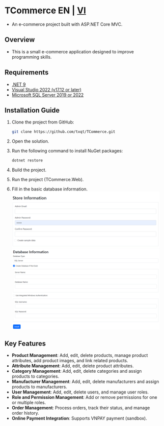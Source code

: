 # TCommerce EN | [VI](./README.md)

- An e-commerce project built with ASP.NET Core MVC.

## Overview
- This is a small e-commerce application designed to improve programming skills.

## Requirements

- [.NET 9](https://dotnet.microsoft.com/en-us/download/dotnet/9.0)
- [Visual Studio 2022 (v17.12 or later)](https://visualstudio.microsoft.com/vs/)
- [Microsoft SQL Server 2019 or 2022](https://www.microsoft.com/en-us/sql-server/sql-server-downloads)

## Installation Guide
1. Clone the project from GitHub:

    ```bash
    git clone https://github.com/txqt/TCommerce.git
    ```

2. Open the solution.
3. Run the following command to install NuGet packages:

    ```bash
    dotnet restore
    ```
4. Build the project.
5. Run the project (TCommerce.Web).
6. Fill in the basic database information.
![Admin account setup and sample data creation](setup-images/store-info.png)
![Enter database information (MSSQL)](setup-images/db-info.png)

## Key Features

- **Product Management**: Add, edit, delete products, manage product attributes, add product images, and link related products.
- **Attribute Management**: Add, edit, delete product attributes.
- **Category Management**: Add, edit, delete categories and assign products to categories.
- **Manufacturer Management**: Add, edit, delete manufacturers and assign products to manufacturers.
- **User Management**: Add, edit, delete users, and manage user roles.
- **Role and Permission Management**: Add or remove permissions for one or multiple roles.
- **Order Management**: Process orders, track their status, and manage order history.
- **Online Payment Integration**: Supports VNPAY payment (sandbox).
